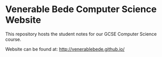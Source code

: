 # Venerable Bede Computer Science Website

This repository hosts the student notes for our GCSE Computer Science course.

Website can be found at: http://venerablebede.github.io/
